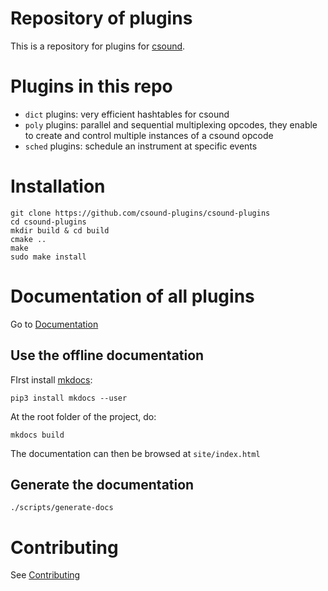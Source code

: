 # Repository of plugins

This is a repository for plugins for [csound](https://csound.com/). 

# Plugins in this repo

* `dict` plugins: very efficient hashtables for csound
* `poly` plugins: parallel and sequential multiplexing opcodes, 
         they enable to create and control multiple instances of a csound opcode
* `sched` plugins: schedule an instrument at specific events


# Installation


    git clone https://github.com/csound-plugins/csound-plugins
    cd csound-plugins
    mkdir build & cd build
    cmake ..
    make
    sudo make install


# Documentation of all plugins

Go to [Documentation](https://csound-plugins.github.io/csound-plugins/)


## Use the offline documentation

FIrst install [mkdocs](https://www.mkdocs.org/):

    pip3 install mkdocs --user

At the root folder of the project, do: 

    mkdocs build

The documentation can then be browsed at `site/index.html`


## Generate the documentation

    ./scripts/generate-docs


# Contributing 

See [Contributing](https://github.com/csound-plugins/csound-plugins/wiki/contributing)
